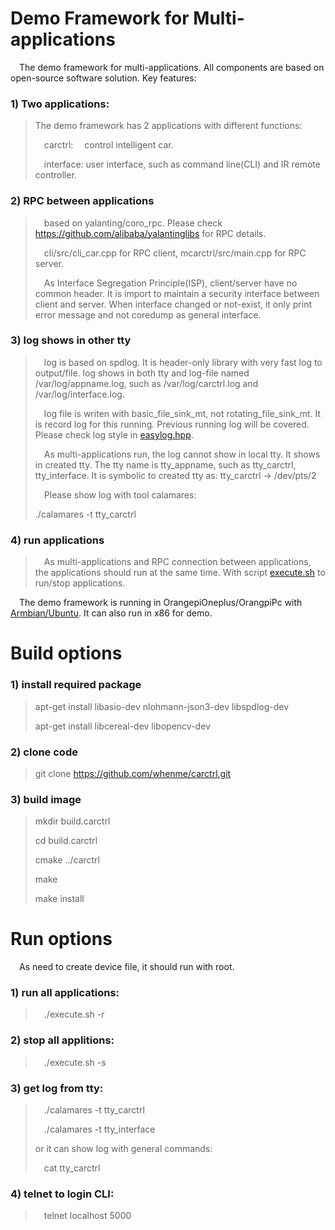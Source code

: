 # Demo Framework for Multi-applications
 &emsp;The demo framework for multi-applications. All components are based on open-source software solution. Key features:

### 1) Two applications:
> The demo framework has 2 applications with different functions:
>
>   &emsp;carctrl:&emsp; control intelligent car.
>
>   &emsp;interface: user interface, such as command line(CLI) and IR remote controller.
>

### 2) RPC between applications
>   &emsp;based on yalanting/coro_rpc. Please check https://github.com/alibaba/yalantinglibs for RPC details.
>
>   &emsp;cli/src/cli_car.cpp for RPC client, mcarctrl/src/main.cpp for RPC server.
>
>   &emsp;As Interface Segregation Principle(ISP), client/server have no common header. It is import to maintain a security interface between client and server. When interface changed or not-exist, it only print error message and not coredump as general interface.
>
### 3) log shows in other tty
>   &emsp;log is based on spdlog. It is header-only library with very fast log to output/file. log shows in both tty and log-file named /var/log/appname.log, such as /var/log/carctrl.log and /var/log/interface.log.
>
>   &emsp;log file is writen with basic_file_sink_mt, not rotating_file_sink_mt. It is record log for this running. Previous running log will be covered. Please check log style in [easylog.hpp](https://github.com/whenme/carctrl/blob/main/ioapi/include/ioapi/easylog.hpp).
>
>   &emsp;As multi-applications run, the log cannot show in local tty. It shows in created tty. The tty name is tty_appname, such as tty_carctrl, tty_interface. It is symbolic to created tty as: tty_carctrl -> /dev/pts/2
>
>   &emsp;Please show log with tool calamares:
>
>   ./calamares -t tty_carctrl
>
### 4) run applications
>   &emsp;As multi-applications and RPC connection between applications, the applications should run at the same time. With script [execute.sh](https://github.com/whenme/carctrl/blob/main/tools/execute.sh) to run/stop applications.
>
 &emsp;The demo framework is running in OrangepiOneplus/OrangpiPc with [Armbian/Ubuntu](https://github.com/armbian/build.git). It can also run in x86 for demo.

# Build options
### 1) install required package
>   apt-get install libasio-dev nlohmann-json3-dev libspdlog-dev
>
>   apt-get install libcereal-dev libopencv-dev
>

### 2) clone code
>   git clone https://github.com/whenme/carctrl.git

### 3) build image
>   mkdir build.carctrl
>
>   cd build.carctrl
>
>   cmake ../carctrl
>
>   make
>
>   make install
>

# Run options
   &emsp;As need to create device file, it should run with root.
### 1) run all applications:
>   &emsp;./execute.sh -r

### 2) stop all applitions:
>   &emsp;./execute.sh -s

### 3) get log from tty:
>   &emsp;./calamares -t tty_carctrl
>
>   &emsp;./calamares -t tty_interface
>
> or it can show log with general commands:
>
>   &emsp;cat tty_carctrl

### 4) telnet to login CLI:
>   &emsp;telnet localhost 5000
